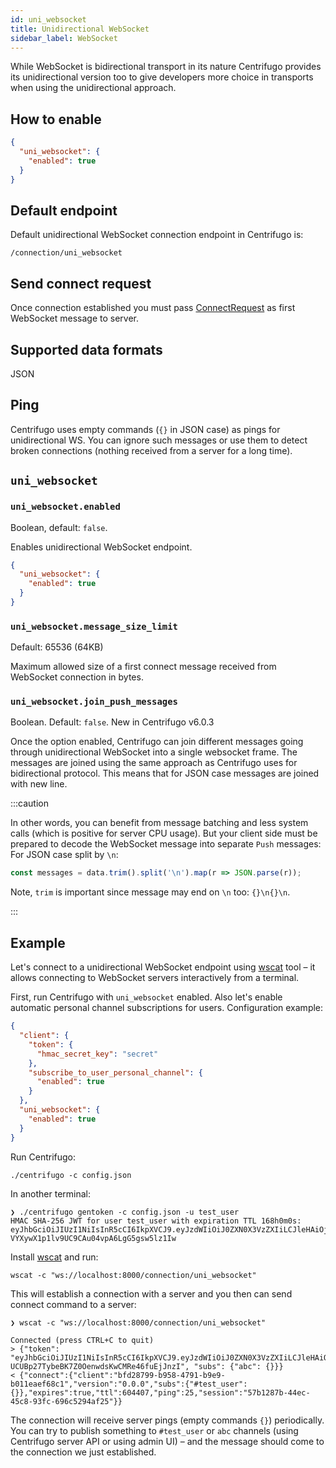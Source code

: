 ```yaml
---
id: uni_websocket
title: Unidirectional WebSocket
sidebar_label: WebSocket
---
```


While WebSocket is bidirectional transport in its nature Centrifugo provides its unidirectional version too to give developers more choice in transports when using the unidirectional approach.

## How to enable

```json title=config.json
{
  "uni_websocket": {
    "enabled": true
  }
}
```

## Default endpoint

Default unidirectional WebSocket connection endpoint in Centrifugo is:

```
/connection/uni_websocket
```

## Send connect request

Once connection established you must pass [ConnectRequest](./uni_client_protocol.md#connectrequest) as first WebSocket message to server.

## Supported data formats

JSON

## Ping

Centrifugo uses empty commands (`{}` in JSON case) as pings for unidirectional WS. You can ignore such messages or use them to detect broken connections (nothing received from a server for a long time).

## `uni_websocket`

### `uni_websocket.enabled`

Boolean, default: `false`.

Enables unidirectional WebSocket endpoint.

```json title="config.json"
{
  "uni_websocket": {
    "enabled": true
  }
}
```

### `uni_websocket.message_size_limit`

Default: 65536 (64KB)

Maximum allowed size of a first connect message received from WebSocket connection in bytes.

### `uni_websocket.join_push_messages`

Boolean. Default: `false`. New in Centrifugo v6.0.3

Once the option enabled, Centrifugo can join different messages going through unidirectional WebSocket into a single websocket frame. The messages are joined using the same approach as Centrifugo uses for bidirectional protocol. This means that for JSON case messages are joined with new line.

:::caution

In other words, you can benefit from message batching and less system calls (which is positive for server CPU usage). But your client side must be prepared to decode the WebSocket message into separate `Push` messages: For JSON case split by `\n`:

```javascript
const messages = data.trim().split('\n').map(r => JSON.parse(r));
```

Note, `trim` is important since message may end on `\n` too: `{}\n{}\n`.

:::

## Example

Let's connect to a unidirectional WebSocket endpoint using [wscat](https://github.com/websockets/wscat) tool – it allows connecting to WebSocket servers interactively from a terminal.

First, run Centrifugo with `uni_websocket` enabled. Also let's enable automatic personal channel subscriptions for users. Configuration example:

```json title="config.json"
{
  "client": {
    "token": {
      "hmac_secret_key": "secret"
    },
    "subscribe_to_user_personal_channel": {
      "enabled": true
    }
  },
  "uni_websocket": {
    "enabled": true
  }
}
```

Run Centrifugo:

```
./centrifugo -c config.json
```

In another terminal:

```
❯ ./centrifugo gentoken -c config.json -u test_user
HMAC SHA-256 JWT for user test_user with expiration TTL 168h0m0s:
eyJhbGciOiJIUzI1NiIsInR5cCI6IkpXVCJ9.eyJzdWIiOiJ0ZXN0X3VzZXIiLCJleHAiOjE2MzAxMzAxNzB9.u7anX-VYXywX1p1lv9UC9CAu04vpA6LgG5gsw5lz1Iw
```

Install [wscat](https://github.com/websockets/wscat) and run:

```
wscat -c "ws://localhost:8000/connection/uni_websocket"
```

This will establish a connection with a server and you then can send connect command to a server:

```
❯ wscat -c "ws://localhost:8000/connection/uni_websocket"

Connected (press CTRL+C to quit)
> {"token": "eyJhbGciOiJIUzI1NiIsInR5cCI6IkpXVCJ9.eyJzdWIiOiJ0ZXN0X3VzZXIiLCJleHAiOjE2NTY1MDMwNDV9.3UYL-UCUBp27TybeBK7Z0OenwdsKwCMRe46fuEjJnzI", "subs": {"abc": {}}}
< {"connect":{"client":"bfd28799-b958-4791-b9e9-b011eaef68c1","version":"0.0.0","subs":{"#test_user":{}},"expires":true,"ttl":604407,"ping":25,"session":"57b1287b-44ec-45c8-93fc-696c5294af25"}}
```

The connection will receive server pings (empty commands `{}`) periodically. You can try to publish something to `#test_user` or `abc` channels (using Centrifugo server API or using admin UI) – and the message should come to the connection we just established.
